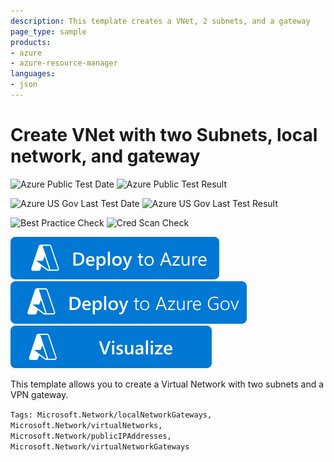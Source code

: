 ```yaml
---
description: This template creates a VNet, 2 subnets, and a gateway
page_type: sample
products:
- azure
- azure-resource-manager
languages:
- json
---
```

# Create VNet with two Subnets, local network, and gateway

![Azure Public Test Date](https://azurequickstartsservice.blob.core.windows.net/badges/demos/arm-asm-s2s/PublicLastTestDate.svg)
![Azure Public Test Result](https://azurequickstartsservice.blob.core.windows.net/badges/demos/arm-asm-s2s/PublicDeployment.svg)

![Azure US Gov Last Test Date](https://azurequickstartsservice.blob.core.windows.net/badges/demos/arm-asm-s2s/FairfaxLastTestDate.svg)
![Azure US Gov Last Test Result](https://azurequickstartsservice.blob.core.windows.net/badges/demos/arm-asm-s2s/FairfaxDeployment.svg)

![Best Practice Check](https://azurequickstartsservice.blob.core.windows.net/badges/demos/arm-asm-s2s/BestPracticeResult.svg)
![Cred Scan Check](https://azurequickstartsservice.blob.core.windows.net/badges/demos/arm-asm-s2s/CredScanResult.svg)

[![Deploy To Azure](https://raw.githubusercontent.com/Azure/azure-quickstart-templates/master/1-CONTRIBUTION-GUIDE/images/deploytoazure.svg?sanitize=true)](https://portal.azure.com/#create/Microsoft.Template/uri/https%3A%2F%2Fraw.githubusercontent.com%2FAzure%2Fazure-quickstart-templates%2Fmaster%2Fdemos%2Farm-asm-s2s%2Fazuredeploy.json)
[![Deploy To Azure US Gov](https://raw.githubusercontent.com/Azure/azure-quickstart-templates/master/1-CONTRIBUTION-GUIDE/images/deploytoazuregov.svg?sanitize=true)](https://portal.azure.us/#create/Microsoft.Template/uri/https%3A%2F%2Fraw.githubusercontent.com%2FAzure%2Fazure-quickstart-templates%2Fmaster%2Fdemos%2Farm-asm-s2s%2Fazuredeploy.json)
[![Visualize](https://raw.githubusercontent.com/Azure/azure-quickstart-templates/master/1-CONTRIBUTION-GUIDE/images/visualizebutton.svg?sanitize=true)](http://armviz.io/#/?load=https%3A%2F%2Fraw.githubusercontent.com%2FAzure%2Fazure-quickstart-templates%2Fmaster%2Fdemos%2Farm-asm-s2s%2Fazuredeploy.json)

This template allows you to create a Virtual Network with two subnets and a VPN gateway.

`Tags: Microsoft.Network/localNetworkGateways, Microsoft.Network/virtualNetworks, Microsoft.Network/publicIPAddresses, Microsoft.Network/virtualNetworkGateways`
